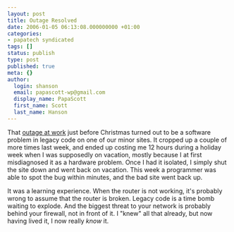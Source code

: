 ```yaml
---
layout: post
title: Outage Resolved
date: 2006-01-05 06:13:08.000000000 +01:00
categories:
- papatech syndicated
tags: []
status: publish
type: post
published: true
meta: {}
author:
  login: shanson
  email: papascott-wp@gmail.com
  display_name: PapaScott
  first_name: Scott
  last_name: Hanson
---
```

<p>That <a href="https://www.papascott.de/archives/2005/12/23/outage-at-bloggde/" title="PapaScott &raquo; Blog Archive &raquo; Outage at blogg.de">outage at work</a> just before Christmas turned out to be a software problem in legacy code on one of our minor sites. It cropped up a couple of more times last week, and ended up costing me 12 hours during a holiday week when I was supposedly on vacation, mostly because I at first misdiagnosed it as a hardware problem. Once I had it isolated, I simply shut the site down and went back on vacation. This week a programmer was able to spot the bug within minutes, and the bad site went back up.</p>
<p>It was a learning experience. When the router is not working, it's probably wrong to assume that the router is broken. Legacy code is a time bomb waiting to explode. And the biggest threat to your network is probably behind your firewall, not in front of it. I "knew" all that already, but now having lived it, I now really <i>know</i> it.</p>
